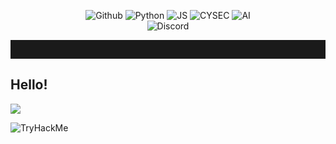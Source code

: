 <div align="center">

![Github](https://img.shields.io/badge/github-030303.svg?style=for-the-badge&logo=github&logoColor=ff69b4)
![Python](https://img.shields.io/badge/python-030303.svg?style=for-the-badge&logo=python&logoColor=ff69b4)
![JS](https://img.shields.io/badge/javascript-030303.svg?style=for-the-badge&logo=javascript&logoColor=ff69b4)
![CYSEC](https://img.shields.io/badge/cyber_security-030303.svg?style=for-the-badge&logo=tryhackme&logoColor=ff69b4)
![AI](https://img.shields.io/badge/ai_research-030303.svg?style=for-the-badge&logo=openai&logoColor=ff69b4)<br>
![Discord](https://img.shields.io/badge/discord-Hodd%231444-030303.svg?style=for-the-badge&logo=discord&logoColor=ff69b4)<br>

  
<hr style="height:30px">
</div>  

## Hello!
<img src="https://readme-typing-svg.herokuapp.com/?font=Goldman&size=22&duration=2000&pause=150&color=f69b0&background=030303&vCenter=true&multiline=true&width=433&height=180&lines=%24+ssh+readme%40Hodd1444;Enter+Password%3A;+••••••;Connecting...;Connected+Successfully!;Opening+Readme.md...">

 
<img src="https://tryhackme-badges.s3.amazonaws.com/Hodd.png" alt="TryHackMe"><br>

